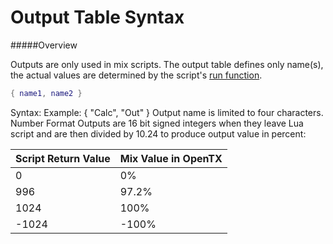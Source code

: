 # Output Table Syntax

#####Overview

Outputs are only used in mix scripts. The output table defines only name(s), the actual values are determined by the script's [run function](run_function_syntax.md).

```lua
{ name1, name2 }
```

Syntax: 
Example: { "Calc", "Out" }
Output name is limited to four characters.
Number Format
Outputs are 16 bit signed integers when they leave Lua script and are then divided by 10.24 to produce
output value in percent:

|Script Return Value|Mix Value in OpenTX|
|-----|----|
|0| 0%|
|996| 97.2%|
|1024| 100%|
|-1024|-100%|
